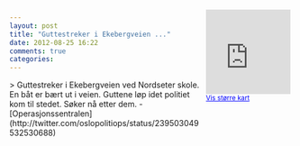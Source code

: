 ```yaml
---
layout: post
title: "Guttestreker i Ekebergveien ..."
date: 2012-08-25 16:22
comments: true
categories: 
---
```

<div style="float:right; margin:5px; position:relative;top:-130px;"><iframe width="150" height="150" frameborder="0" scrolling="no" marginheight="0" marginwidth="0" src="http://maps.google.com/maps?q=Nordseter%20skole%0A,+Oslo&hl=no&t=m&z=14&output=embed&iwloc=&"></iframe><br/><small><a href="http://maps.google.com/maps?q=Nordseter%20skole%0A,+Oslo&hl=no&t=m&z=14&source=embed&iwloc=A" style="color:#0000FF;text-align:left" target="_new">Vis st&oslash;rre kart</a></small></div>
> Guttestreker i Ekebergveien ved Nordseter skole. En båt er bært ut i veien. Guttene løp idet politiet kom til stedet. Søker nå etter dem. 
- [Operasjonssentralen](http://twitter.com/oslopolitiops/status/239503049532530688)
